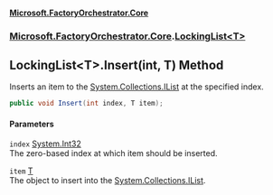 #### [Microsoft.FactoryOrchestrator.Core](./Microsoft-FactoryOrchestrator-Core.md 'Microsoft.FactoryOrchestrator.Core')
### [Microsoft.FactoryOrchestrator.Core](./Microsoft-FactoryOrchestrator-Core.md 'Microsoft.FactoryOrchestrator.Core').[LockingList&lt;T&gt;](./Microsoft-FactoryOrchestrator-Core-LockingList-T-.md 'Microsoft.FactoryOrchestrator.Core.LockingList&lt;T&gt;')
## LockingList&lt;T&gt;.Insert(int, T) Method
Inserts an item to the [System.Collections.IList](https://docs.microsoft.com/en-us/dotnet/api/System.Collections.IList 'System.Collections.IList') at the specified index.  
```csharp
public void Insert(int index, T item);
```
#### Parameters
<a name='Microsoft-FactoryOrchestrator-Core-LockingList-T--Insert(int_T)-index'></a>
`index` [System.Int32](https://docs.microsoft.com/en-us/dotnet/api/System.Int32 'System.Int32')  
The zero-based index at which item should be inserted.  
  
<a name='Microsoft-FactoryOrchestrator-Core-LockingList-T--Insert(int_T)-item'></a>
`item` [T](./Microsoft-FactoryOrchestrator-Core-LockingList-T-.md#Microsoft-FactoryOrchestrator-Core-LockingList-T--T 'Microsoft.FactoryOrchestrator.Core.LockingList&lt;T&gt;.T')  
The object to insert into the [System.Collections.IList](https://docs.microsoft.com/en-us/dotnet/api/System.Collections.IList 'System.Collections.IList').  
  
